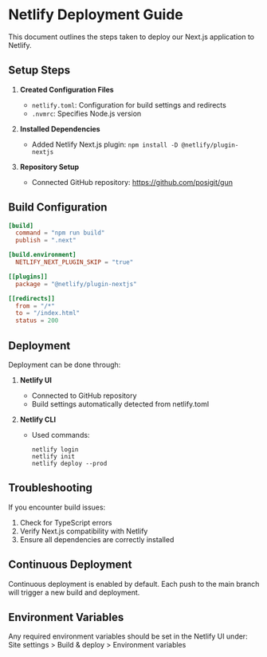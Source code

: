 # Netlify Deployment Guide

This document outlines the steps taken to deploy our Next.js application to Netlify.

## Setup Steps

1. **Created Configuration Files**

   - `netlify.toml`: Configuration for build settings and redirects
   - `.nvmrc`: Specifies Node.js version

2. **Installed Dependencies**

   - Added Netlify Next.js plugin: `npm install -D @netlify/plugin-nextjs`

3. **Repository Setup**
   - Connected GitHub repository: https://github.com/posigit/gun

## Build Configuration

```toml
[build]
  command = "npm run build"
  publish = ".next"

[build.environment]
  NETLIFY_NEXT_PLUGIN_SKIP = "true"

[[plugins]]
  package = "@netlify/plugin-nextjs"

[[redirects]]
  from = "/*"
  to = "/index.html"
  status = 200
```

## Deployment

Deployment can be done through:

1. **Netlify UI**

   - Connected to GitHub repository
   - Build settings automatically detected from netlify.toml

2. **Netlify CLI**
   - Used commands:
     ```
     netlify login
     netlify init
     netlify deploy --prod
     ```

## Troubleshooting

If you encounter build issues:

1. Check for TypeScript errors
2. Verify Next.js compatibility with Netlify
3. Ensure all dependencies are correctly installed

## Continuous Deployment

Continuous deployment is enabled by default. Each push to the main branch will trigger a new build and deployment.

## Environment Variables

Any required environment variables should be set in the Netlify UI under:
Site settings > Build & deploy > Environment variables
